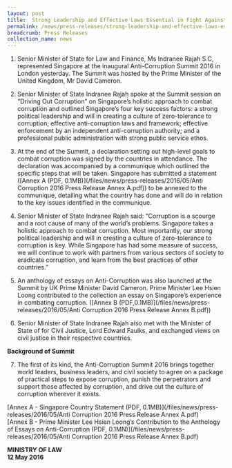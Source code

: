 ```yaml
---
layout: post
title:  Strong Leadership and Effective Laws Essential in Fight Against Corruption
permalink: /news/press-releases/strong-leadership-and-effective-laws-essential-in-fight-against-
breadcrumb: Press Releases
collection_name: news
---
```


1. Senior Minister of State for Law and Finance, Ms Indranee Rajah S.C, represented Singapore at the inaugural Anti-Corruption Summit 2016 in London yesterday. The Summit was hosted by the Prime Minister of the United Kingdom, Mr David Cameron.


2. Senior Minister of State Indranee Rajah spoke at the Summit session on “Driving Out Corruption” on Singapore’s holistic approach to combat corruption and outlined Singapore’s four key success factors: a strong political leadership and will in creating a culture of zero-tolerance to corruption; effective anti-corruption laws and framework; effective enforcement by an independent anti-corruption authority; and a professional public administration with strong public service ethos.


3. At the end of the Summit, a declaration setting out high-level goals to combat corruption was signed by the countries in attendance. The declaration was accompanied by a communique which outlined the specific steps that will be taken. Singapore has submitted a statement ([Annex A (PDF, 0.1MB)](/files/news/press-releases/2016/05/Anti Corruption 2016 Press Release Annex A.pdf)) to be annexed to the communique, detailing what the country has done and will do in relation to the key issues identified in the communique.


4. Senior Minister of State Indranee Rajah said: “Corruption is a scourge and a root cause of many of the world’s problems. Singapore takes a holistic approach to combat corruption. Most importantly, our strong political leadership and will in creating a culture of zero-tolerance to corruption is key. While Singapore has had some measure of success, we will continue to work with partners from various sectors of society to eradicate corruption, and learn from the best practices of other countries.”


5. An anthology of essays on Anti-Corruption was also launched at the Summit by UK Prime Minister David Cameron. Prime Minister Lee Hsien Loong contributed to the collection an essay on Singapore’s experience in combating corruption. ([Annex B (PDF,0.1MB)](/files/news/press-releases/2016/05/Anti Corruption 2016 Press Release Annex B.pdf))

6. Senior Minister of State Indranee Rajah also met with the Minister of State of for Civil Justice, Lord Edward Faulks, and exchanged views on civil justice in their respective countries.



**Background of Summit**

7. The first of its kind, the Anti-Corruption Summit 2016 brings together world leaders, business leaders, and civil society to agree on a package of practical steps to expose corruption, punish the perpetrators and support those affected by corruption, and drive out the culture of corruption wherever it exists.

[Annex A - Singapore Country Statement (PDF, 0.1MB)](/files/news/press-releases/2016/05/Anti Corruption 2016 Press Release Annex A.pdf)  
[Annex B - Prime Minister Lee Hsien Loong’s Contribution to the Anthology of Essays on Anti-Corruption (PDF, 0.1MN)](/files/news/press-releases/2016/05/Anti Corruption 2016 Press Release Annex B.pdf)



**MINISTRY OF LAW**  
**12 May 2016**
